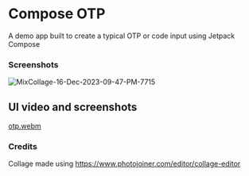 # Compose OTP
A demo app built to create a typical OTP or code input using Jetpack Compose

### Screenshots
![MixCollage-16-Dec-2023-09-47-PM-7715](https://github.com/UmairKhalid786/OtpComposable/assets/21205138/9bea42eb-6ff0-4516-b9b1-d009934b2512)

## UI video and screenshots
[otp.webm](https://github.com/UmairKhalid786/OtpComposable/assets/21205138/b25a387b-3bb0-4164-ac3a-ce2b1a1850b8)

### Credits
Collage made using 
https://www.photojoiner.com/editor/collage-editor

